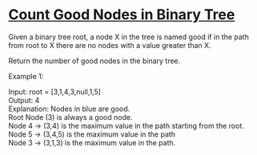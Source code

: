 # [Count Good Nodes in Binary Tree](https://leetcode.com/problems/count-good-nodes-in-binary-tree/)

Given a binary tree root, a node X in the tree is named good if in the path from root to X there are no nodes with a value greater than X.  

Return the number of good nodes in the binary tree.  

Example 1:  

Input: root = [3,1,4,3,null,1,5]  
Output: 4  
Explanation: Nodes in blue are good.  
Root Node (3) is always a good node.  
Node 4 -> (3,4) is the maximum value in the path starting from the root.  
Node 5 -> (3,4,5) is the maximum value in the path  
Node 3 -> (3,1,3) is the maximum value in the path.  